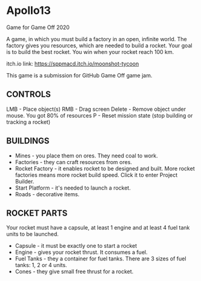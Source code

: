 # Apollo13
Game for Game Off 2020

A game, in which you must build a factory in an open, infinite world. The factory gives you resources, which are needed to build a rocket. Your goal is to build the best rocket. You win when your rocket reach 100 km.

itch.io link: https://sppmacd.itch.io/moonshot-tycoon

This game is a submission for GitHub Game Off game jam.

## CONTROLS

LMB - Place object(s)
RMB - Drag screen
Delete - Remove object under mouse. You got 80% of resources
P - Reset mission state (stop building or tracking a rocket)

## BUILDINGS

- Mines - you place them on ores. They need coal to work.
- Factories - they can craft resources from ores.
- Rocket Factory - it enables rocket to be designed and built. More rocket factories means more rocket build speed. Click it to enter Project Builder.
- Start Platform - it's needed to launch a rocket.
- Roads - decorative items.

## ROCKET PARTS

Your rocket must have a capsule, at least 1 engine and at least 4 fuel tank units to be launched.

- Capsule - it must be exactly one to start a rocket
- Engine - gives your rocket thrust. It consumes a fuel.
- Fuel Tanks - they a container for fuel tanks. There are 3 sizes of fuel tanks: 1, 2 or 4 units.
- Cones - they give small free thrust for a rocket.
